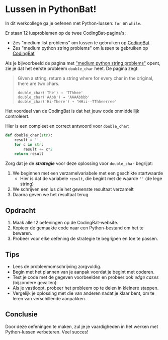 # Lussen in PythonBat!

In dit werkcollege ga je oefenen met Python-lussen: `for` en `while`.

Er staan 12 lusproblemen op de twee CodingBat-pagina's:

* Zes "medium list problems" om lussen te gebruiken op [CodingBat](http://codingbat.com/python/List-2)
* Zes "medium python string problems" om lussen te gebruiken op [CodingBat](http://codingbat.com/python/String-2)

Als je bijvoorbeeld de pagina met ["medium python string problems"](http://codingbat.com/python/String-2) opent, zie je dat het eerste probleem `double_char` heet. De pagina zegt:

> Given a string, return a string where for every char in the original, there are two chars.
>
> ```
> double_char('The') → 'TThhee'
> double_char('AAbb') → 'AAAAbbbb'
> double_char('Hi-There') → 'HHii--TThheerree'
> ```

Het voordeel van de CodingBat is dat het jouw code onmiddellijk controleert.

Hier is een compleet en correct antwoord voor `double_char`:

```python
def double_char(str):
    result = ''
    for c in str:
        result += c*2
    return result
```

Zorg dat je de ***strategie*** voor deze oplossing voor `double_char` begrijpt:

1. We beginnen met een verzamelvariabele met een geschikte startwaarde
    * Hier is dat de variabele `result`, die begint met de waarde `''` (de lege string)
2. We schrijven een lus die het gewenste resultaat verzamelt
3. Daarna geven we het resultaat terug

## Opdracht

1. Maak alle 12 oefeningen op de CodingBat-website.
2. Kopieer de gemaakte code naar een Python-bestand om het te bewaren.
3. Probeer voor elke oefening de strategie te begrijpen en toe te passen.

## Tips

- Lees de probleemomschrijving zorgvuldig.
- Begin met het plannen van je aanpak voordat je begint met coderen.
- Test je code met de gegeven voorbeelden en probeer ook *edge cases* (bijzondere gevallen).
- Als je vastloopt, probeer het probleem op te delen in kleinere stappen.
- Vergelijk je oplossing met die van anderen nadat je klaar bent, om te leren van verschillende aanpakken.

## Conclusie

Door deze oefeningen te maken, zul je je vaardigheden in het werken met Python-lussen verbeteren. Veel succes!